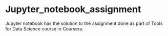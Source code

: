 # Jupyter_notebook_assignment
Jupyter notebook has the solution to the assignment done as part of Tools for Data Science course in Coursera.
